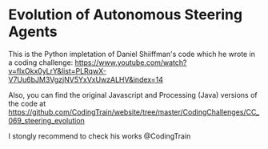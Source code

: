 # Evolution of Autonomous Steering Agents

This is the Python impletation of Daniel Shiiffman's code which he wrote in a coding challenge: https://www.youtube.com/watch?v=flxOkx0yLrY&list=PLRqwX-V7Uu6bJM3VgzjNV5YxVxUwzALHV&index=14

Also, you can find the original Javascript and Processing (Java) versions of the code at https://github.com/CodingTrain/website/tree/master/CodingChallenges/CC_069_steering_evolution

I stongly recommend to check his works @CodingTrain
